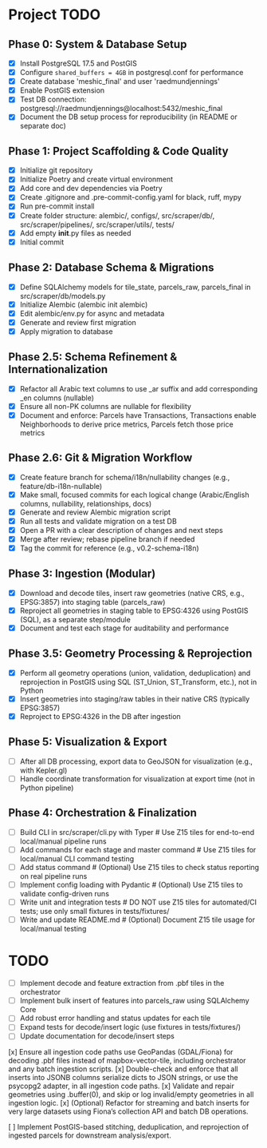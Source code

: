 # Project TODO

## Phase 0: System & Database Setup
- [x] Install PostgreSQL 17.5 and PostGIS
- [x] Configure `shared_buffers = 4GB` in postgresql.conf for performance
- [x] Create database 'meshic_final' and user 'raedmundjennings'
- [x] Enable PostGIS extension
- [x] Test DB connection: postgresql://raedmundjennings@localhost:5432/meshic_final
- [x] Document the DB setup process for reproducibility (in README or separate doc)

## Phase 1: Project Scaffolding & Code Quality
- [x] Initialize git repository
- [x] Initialize Poetry and create virtual environment
- [x] Add core and dev dependencies via Poetry
- [x] Create .gitignore and .pre-commit-config.yaml for black, ruff, mypy
- [x] Run pre-commit install
- [x] Create folder structure: alembic/, configs/, src/scraper/db/, src/scraper/pipelines/, src/scraper/utils/, tests/
- [x] Add empty __init__.py files as needed
- [x] Initial commit

## Phase 2: Database Schema & Migrations
- [x] Define SQLAlchemy models for tile_state, parcels_raw, parcels_final in src/scraper/db/models.py
- [x] Initialize Alembic (alembic init alembic)
- [x] Edit alembic/env.py for async and metadata
- [x] Generate and review first migration
- [x] Apply migration to database

## Phase 2.5: Schema Refinement & Internationalization
- [x] Refactor all Arabic text columns to use _ar suffix and add corresponding _en columns (nullable)
- [x] Ensure all non-PK columns are nullable for flexibility
- [x] Document and enforce: Parcels have Transactions, Transactions enable Neighborhoods to derive price metrics, Parcels fetch those price metrics

## Phase 2.6: Git & Migration Workflow
- [x] Create feature branch for schema/i18n/nullability changes (e.g., feature/db-i18n-nullable)
- [x] Make small, focused commits for each logical change (Arabic/English columns, nullability, relationships, docs)
- [x] Generate and review Alembic migration script
- [x] Run all tests and validate migration on a test DB
- [x] Open a PR with a clear description of changes and next steps
- [x] Merge after review; rebase pipeline branch if needed
- [x] Tag the commit for reference (e.g., v0.2-schema-i18n)

## Phase 3: Ingestion (Modular)
- [x] Download and decode tiles, insert raw geometries (native CRS, e.g., EPSG:3857) into staging table (parcels_raw)
- [x] Reproject all geometries in staging table to EPSG:4326 using PostGIS (SQL), as a separate step/module
- [x] Document and test each stage for auditability and performance

## Phase 3.5: Geometry Processing & Reprojection
- [x] Perform all geometry operations (union, validation, deduplication) and reprojection in PostGIS using SQL (ST_Union, ST_Transform, etc.), not in Python
- [x] Insert geometries into staging/raw tables in their native CRS (typically EPSG:3857)
- [x] Reproject to EPSG:4326 in the DB after ingestion

## Phase 5: Visualization & Export
- [ ] After all DB processing, export data to GeoJSON for visualization (e.g., with Kepler.gl)
- [ ] Handle coordinate transformation for visualization at export time (not in Python pipeline)

## Phase 4: Orchestration & Finalization
- [ ] Build CLI in src/scraper/cli.py with Typer  # Use Z15 tiles for end-to-end local/manual pipeline runs
- [ ] Add commands for each stage and master command  # Use Z15 tiles for local/manual CLI command testing
- [ ] Add status command  # (Optional) Use Z15 tiles to check status reporting on real pipeline runs
- [ ] Implement config loading with Pydantic  # (Optional) Use Z15 tiles to validate config-driven runs
- [ ] Write unit and integration tests  # DO NOT use Z15 tiles for automated/CI tests; use only small fixtures in tests/fixtures/
- [ ] Write and update README.md  # (Optional) Document Z15 tile usage for local/manual testing 

# TODO

- [ ] Implement decode and feature extraction from .pbf tiles in the orchestrator
- [ ] Implement bulk insert of features into parcels_raw using SQLAlchemy Core
- [ ] Add robust error handling and status updates for each tile
- [ ] Expand tests for decode/insert logic (use fixtures in tests/fixtures/)
- [ ] Update documentation for decode/insert steps 

[x] Ensure all ingestion code paths use GeoPandas (GDAL/Fiona) for decoding .pbf files instead of mapbox-vector-tile, including orchestrator and any batch ingestion scripts.
[x] Double-check and enforce that all inserts into JSONB columns serialize dicts to JSON strings, or use the psycopg2 adapter, in all ingestion code paths.
[x] Validate and repair geometries using .buffer(0), and skip or log invalid/empty geometries in all ingestion logic.
[x] (Optional) Refactor for streaming and batch inserts for very large datasets using Fiona’s collection API and batch DB operations.

[ ] Implement PostGIS-based stitching, deduplication, and reprojection of ingested parcels for downstream analysis/export. 